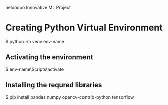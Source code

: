 helooooo
Innovative ML Project

# Creating Python Virtual Environment
$ python -m venv env-name

## Activating the environment
$ env-name\Scripts\activate

## Installing the requred libraries
$ pip install pandas numpy opencv-contrib-python tensorflow 